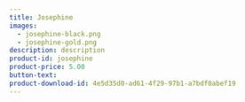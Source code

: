 ```yaml
---
title: Josephine
images:
  - josephine-black.png
  - josephine-gold.png
description: description  
product-id: josephine
product-price: 5.00
button-text:
product-download-id: 4e5d35d0-ad61-4f29-97b1-a7bdf0abef19
---
```

